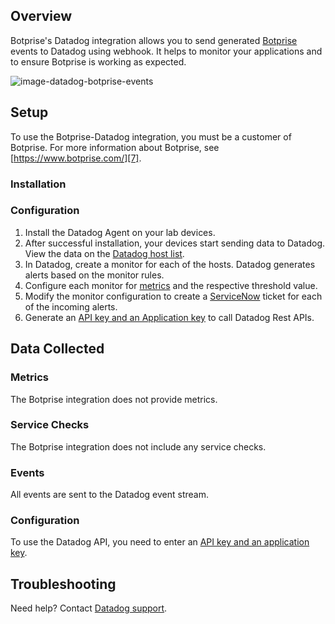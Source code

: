 ## Overview

Botprise's Datadog integration allows you to send generated [Botprise][7] events to Datadog using webhook. It helps to monitor your applications and to ensure Botprise is working as expected.

![image-datadog-botprise-events][9]

## Setup

To use the Botprise-Datadog integration, you must be a customer of Botprise. For more information about Botprise, see [https://www.botprise.com/][7].

### Installation


### Configuration
1. Install the Datadog Agent on your lab devices.
2. After successful installation, your devices start sending data to Datadog. View the data on the [Datadog host list][3].
3. In Datadog, create a monitor for each of the hosts. Datadog generates alerts based on the monitor rules.
4. Configure each monitor for [metrics][4] and the respective threshold value.
5. Modify the monitor configuration to create a [ServiceNow][6] ticket for each of the incoming alerts.
6. Generate an [API key and an Application key][5] to call Datadog Rest APIs.


## Data Collected

### Metrics

The Botprise integration does not provide metrics.

### Service Checks

The Botprise integration does not include any service checks.

### Events

All events are sent to the Datadog event stream.

### Configuration
To use the Datadog API, you need to enter an [API key and an application key][5].

## Troubleshooting

Need help? Contact [Datadog support][1].

[1]: https://docs.datadoghq.com/help/
[2]: /account/settings/agent/latest
[3]: /infrastructure/map
[4]: https://docs.datadoghq.com/metrics/
[5]: https://docs.datadoghq.com/account_management/api-app-keys/
[6]: https://developer.servicenow.com/dev.do#!/home
[7]: https://www.botprise.com/
[8]: https://demoapp.botprise.com/botprise/maindashboard
[9]: https://raw.githubusercontent.com/DataDog/integrations-extras/master/botprise/images/datadog-botprise-events.png
